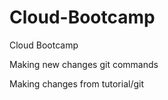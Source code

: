 # Cloud-Bootcamp
Cloud Bootcamp


Making new changes git commands	 

Making changes from tutorial/git